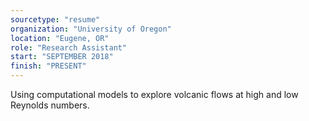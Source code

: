 ```yaml
---
sourcetype: "resume"
organization: "University of Oregon"
location: "Eugene, OR"
role: "Research Assistant"
start: "SEPTEMBER 2018"
finish: "PRESENT"
---
```


Using computational models to explore volcanic flows at high and low Reynolds numbers. 
